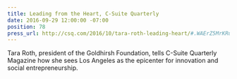 ```yaml
---
title: Leading from the Heart, C-Suite Quarterly
date: 2016-09-29 12:00:00 -07:00
position: 78
press_url: http://csq.com/2016/10/tara-roth-leading-heart/#.WAErZ5MrKRu
---
```


Tara Roth, president of the Goldhirsh Foundation, tells C-Suite Quarterly Magazine how she sees Los Angeles as the epicenter for innovation and social entrepreneurship.
